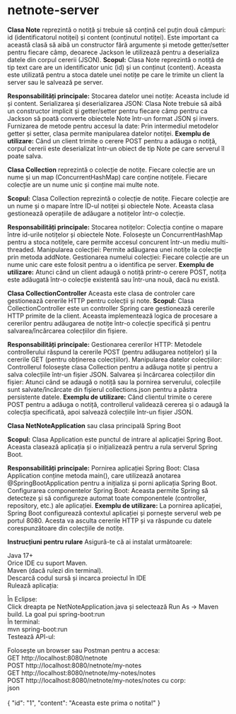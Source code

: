 # netnote-server

**Clasa Note** reprezintă o notiță și trebuie să conțină cel puțin două câmpuri: id (identificatorul notiței) și content (conținutul notiței).
Este important ca această clasă să aibă un constructor fără argumente și metode getter/setter pentru fiecare câmp, deoarece Jackson le utilizează pentru a deserializa datele din corpul cererii 
(JSON).
**Scopul:**
Clasa Note reprezintă o notiță de tip text care are un identificator unic (id) și un conținut (content). Aceasta este utilizată pentru a stoca datele unei notițe pe care le trimite un client la server sau le salvează pe server.

**Responsabilități principale:**
Stocarea datelor unei notițe: Aceasta include id și content.
Serializarea și deserializarea JSON: Clasa Note trebuie să aibă un constructor implicit și getter/setter pentru fiecare câmp pentru ca Jackson să poată converte obiectele Note într-un format JSON și invers.
Furnizarea de metode pentru accesul la date: Prin intermediul metodelor getter și setter, clasa permite manipularea datelor notiței.
**Exemplu de utilizare:**
Când un client trimite o cerere POST pentru a adăuga o notiță, corpul cererii este deserializat într-un obiect de tip Note pe care serverul îl poate salva.

**Clasa Collection** reprezintă o colecție de notițe. Fiecare colecție are un nume și un map (ConcurrentHashMap) care conține notițele.
Fiecare colecție are un nume unic și conține mai multe note.

**Scopul:**
Clasa Collection reprezintă o colecție de notițe. Fiecare colecție are un nume și o mapare între ID-ul notiței și obiectele Note. Aceasta clasa gestionează operațiile de adăugare a notițelor într-o colecție.

**Responsabilități principale:**
Stocarea notițelor: Colecția conține o mapare între id-urile notițelor și obiectele Note. Folosește un ConcurrentHashMap pentru a stoca notițele, care permite accesul concurent într-un mediu multi-threaded.
Manipularea colecției: Permite adăugarea unei notițe la colecție prin metoda addNote.
Gestionarea numelui colecției: Fiecare colecție are un nume unic care este folosit pentru a o identifica pe server.
**Exemplu de utilizare:**
Atunci când un client adaugă o notiță printr-o cerere POST, notița este adăugată într-o colecție existentă sau într-una nouă, dacă nu există.

**Clasa CollectionController** Aceasta este clasa de controler care gestionează cererile HTTP pentru colecții și note.
**Scopul:**
Clasa CollectionController este un controller Spring care gestionează cererile HTTP primite de la client. Aceasta implementează logica de procesare a cererilor pentru adăugarea de notițe într-o colecție specifică și pentru salvarea/încărcarea colecțiilor din fișiere.

**Responsabilități principale:**
Gestionarea cererilor HTTP: Metodele controllerului răspund la cererile POST (pentru adăugarea notițelor) și la cererile GET (pentru obținerea colecțiilor).
Manipularea datelor colecțiilor: Controllerul folosește clasa Collection pentru a adăuga notițe și pentru a salva colecțiile într-un fișier JSON.
Salvarea și încărcarea colecțiilor din fișier: Atunci când se adaugă o notiță sau la pornirea serverului, colecțiile sunt salvate/încărcate din fișierul collections.json pentru a păstra persistente datele.
**Exemplu de utilizare:**
Când clientul trimite o cerere POST pentru a adăuga o notiță, controllerul validează cererea și o adaugă la colecția specificată, apoi salvează colecțiile într-un fișier JSON.

**Clasa NetNoteApplication** sau clasa principală Spring Boot

**Scopul:**
Clasa Application este punctul de intrare al aplicației Spring Boot. Aceasta clasează aplicația și o inițializează pentru a rula serverul Spring Boot.

**Responsabilități principale:**
Pornirea aplicației Spring Boot: Clasa Application conține metoda main(), care utilizează anotarea @SpringBootApplication pentru a inițializa și porni aplicația Spring Boot.
Configurarea componentelor Spring Boot: Aceasta permite Spring să detecteze și să configureze automat toate componentele (controller, repository, etc.) ale aplicației.
**Exemplu de utilizare:**
La pornirea aplicației, Spring Boot configurează contextul aplicației și pornește serverul web pe portul 8080. Acesta va asculta cererile HTTP și va răspunde cu datele corespunzătoare din colecțiile de notițe.

**Instrucțiuni pentru rulare**
Asigură-te că ai instalat următoarele:

Java 17+ </br>
Orice IDE cu suport Maven.</br>
Maven (dacă rulezi din terminal).</br>
Descarcă codul sursă și incarca proiectul în IDE</br>
Rulează aplicația:</br>

În Eclipse:</br>
Click dreapta pe NetNoteApplication.java și selectează Run As -> Maven build. La goal pui spring-boot:run</br>
În terminal:</br>
mvn spring-boot:run</br>
Testează API-ul:</br>

Folosește un browser sau Postman pentru a accesa:</br>
GET http://localhost:8080/netnote</br>
POST http://localhost:8080/netnote/my-notes</br>
GET http://localhost:8080/netnote/my-notes/notes</br>
POST http://localhost:8080/netnote/my-notes/notes cu corp:</br>
json</br></br>
{
    "id": "1",
    "content": "Aceasta este prima o notita!"
}
</br>

